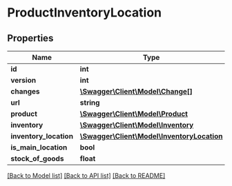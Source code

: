 # ProductInventoryLocation

## Properties
Name | Type | Description | Notes
------------ | ------------- | ------------- | -------------
**id** | **int** |  | [optional] 
**version** | **int** |  | [optional] 
**changes** | [**\Swagger\Client\Model\Change[]**](Change.md) |  | [optional] 
**url** | **string** |  | [optional] 
**product** | [**\Swagger\Client\Model\Product**](Product.md) |  | 
**inventory** | [**\Swagger\Client\Model\Inventory**](Inventory.md) |  | 
**inventory_location** | [**\Swagger\Client\Model\InventoryLocation**](InventoryLocation.md) |  | [optional] 
**is_main_location** | **bool** |  | [optional] 
**stock_of_goods** | **float** |  | [optional] 

[[Back to Model list]](../../README.md#documentation-for-models) [[Back to API list]](../../README.md#documentation-for-api-endpoints) [[Back to README]](../../README.md)

